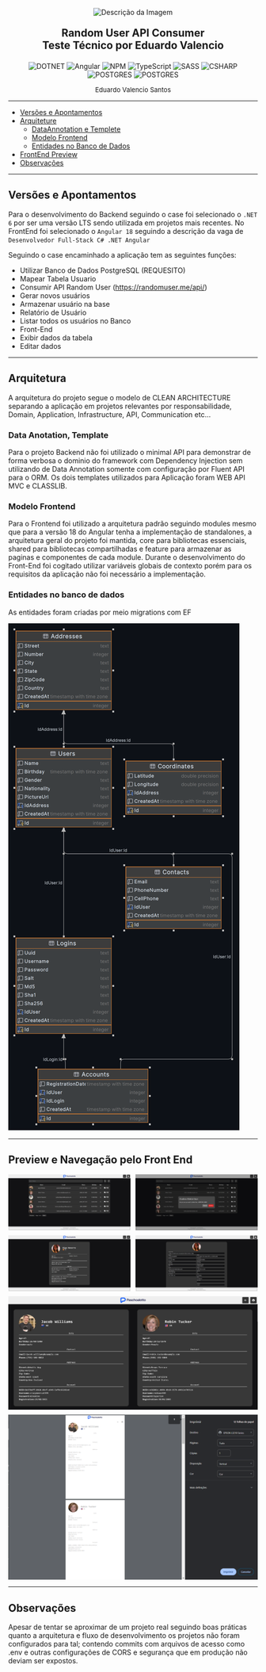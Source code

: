 <p align="center">
  <img src="https://www.paschoalotto.com.br/wp-content/themes/paschoalotto/img/institucional/logo/logo-np.webp" alt="Descrição da Imagem" width="200"/>
</p>
<p align="center" style="font-weight: bold; font-size: 1.5em">
Random User API Consumer <br/> Teste Técnico por Eduardo Valencio
</p>

<p align="center">
  <img src="https://img.shields.io/badge/.NET-5C2D91?style=flat&logo=.net&logoColor=white" alt="DOTNET"/>
  <img src="https://img.shields.io/badge/angular-%23DD0031.svg?style=flat&logo=angular&logoColor=white" alt="Angular"/>
  <img src="https://img.shields.io/badge/NPM-%23CB3837.svg?style=flat&logo=npm&logoColor=white" alt="NPM"/>
  <img src="https://img.shields.io/badge/typescript-%23007ACC.svg?style=flat&logo=typescript&logoColor=white" alt="TypeScript"/>
  <img src="https://img.shields.io/badge/SASS-hotpink.svg?style=flat&logo=SASS&logoColor=white" alt="SASS"/>
  <img src="https://img.shields.io/badge/c%23-%23239120.svg?style=flat&logo=csharp&logoColor=white" alt="CSHARP"/>
  <img src="https://img.shields.io/badge/postgres-%23316192.svg?style=flat&logo=postgresql&logoColor=white" alt="POSTGRES"/>
  <img src="https://img.shields.io/badge/AWS-%23FF9900.svg?style=flat&logo=amazon-aws&logoColor=white" alt="POSTGRES"/>
</p>

<p align="center" style="font-size: small">Eduardo Valencio Santos</p>

---

* [Versões e Apontamentos](#versões-e-apontamentos)
* [Arquiteture](#arquitetura)
    * [DataAnnotation e Templete](#data-anotation-template)
    * [Modelo Frontend](#modelo-frontend)
    * [Entidades no Banco de Dados](#entidades-no-banco-de-dados)
* [FrontEnd Preview](#preview-e-navegação-pelo-front-end)
* [Observações](#observações)


---

## Versões e Apontamentos
Para o desenvolvimento do Backend seguindo o case foi selecionado o `.NET 6` por ser uma versão LTS sendo utilizada em projetos mais recentes. No FrontEnd foi selecionado o `Angular 18` seguindo a descrição da vaga de `Desenvolvedor Full-Stack C# .NET Angular` 

Seguindo o case encaminhado a aplicação tem as seguintes funções:
- Utilizar Banco de Dados PostgreSQL (REQUESITO)
- Mapear Tabela Usuario
- Consumir API Random User (https://randomuser.me/api/)
- Gerar novos usuários
- Armazenar usuário na base
- Relatório de Usuário
- Listar todos os usuários no Banco
- Front-End 
- Exibir dados da tabela
- Editar dados

---

## Arquitetura
A arquitetura do projeto segue o modelo de CLEAN ARCHITECTURE separando a aplicação em projetos relevantes por responsabilidade, Domain, Application, Infrastructure, API, Communication etc...

### Data Anotation, Template
Para o projeto Backend não foi utilizado o minimal API para demonstrar de forma verbosa o dominio do framework com Dependency Injection sem utilizando de Data Annotation somente com configuração por Fluent API para o ORM.
Os dois templates utilizados para Aplicação foram WEB API MVC e CLASSLIB.

### Modelo Frontend
Para o Frontend foi utilizado a arquitetura padrão seguindo modules mesmo que para a versão 18 do Angular tenha a implementação de standalones, a arquitetura geral do projeto foi mantida, core para bibliotecas essenciais, shared para bibliotecas compartilhadas e feature para armazenar as paginas e componentes de cada module.
Durante o desenvolvimento do Front-End foi cogitado utilizar variáveis globais de contexto porém para os requisitos da aplicação não foi necessário a implementação.

### Entidades no banco de dados
As entidades foram criadas por meio migrations com EF

<img src="./assets/db_entities.png">

---

## Preview e Navegação pelo Front End
<div style="display: grid; grid-template-columns: 1fr 1fr; gap: 10px">
    <img src="./assets/user_table_list.png" alt="SASS"/>
    <img src="./assets/user_table_list_delete_confirmation.png" alt="SASS"/>
    <img src="./assets/user_detail.png" alt="SASS"/>
    <img src="./assets/user_update_form.png" alt="SASS"/>
    <img style="grid-column: span 2" src="./assets/user_report_list.png" alt="SASS"/>
    <img style="grid-column: span 2" src="./assets/user_report_print.png" alt="SASS"/>
</div>

---

## Observações
Apesar de tentar se aproximar de um projeto real seguindo boas práticas quanto a arquitetura e fluxo de desenvolvimento os projetos não foram configurados para tal; contendo commits com arquivos de acesso como .env e outras configurações de CORS e segurança que em produção não deviam ser expostos.



